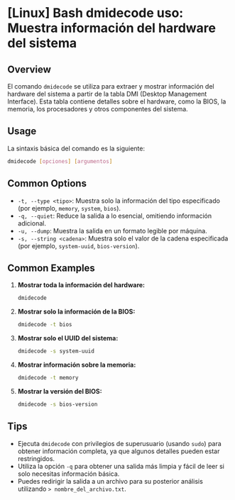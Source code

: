 # [Linux] Bash dmidecode uso: Muestra información del hardware del sistema

## Overview
El comando `dmidecode` se utiliza para extraer y mostrar información del hardware del sistema a partir de la tabla DMI (Desktop Management Interface). Esta tabla contiene detalles sobre el hardware, como la BIOS, la memoria, los procesadores y otros componentes del sistema.

## Usage
La sintaxis básica del comando es la siguiente:

```bash
dmidecode [opciones] [argumentos]
```

## Common Options
- `-t, --type <tipo>`: Muestra solo la información del tipo especificado (por ejemplo, `memory`, `system`, `bios`).
- `-q, --quiet`: Reduce la salida a lo esencial, omitiendo información adicional.
- `-u, --dump`: Muestra la salida en un formato legible por máquina.
- `-s, --string <cadena>`: Muestra solo el valor de la cadena especificada (por ejemplo, `system-uuid`, `bios-version`).

## Common Examples
1. **Mostrar toda la información del hardware:**
   ```bash
   dmidecode
   ```

2. **Mostrar solo la información de la BIOS:**
   ```bash
   dmidecode -t bios
   ```

3. **Mostrar solo el UUID del sistema:**
   ```bash
   dmidecode -s system-uuid
   ```

4. **Mostrar información sobre la memoria:**
   ```bash
   dmidecode -t memory
   ```

5. **Mostrar la versión del BIOS:**
   ```bash
   dmidecode -s bios-version
   ```

## Tips
- Ejecuta `dmidecode` con privilegios de superusuario (usando `sudo`) para obtener información completa, ya que algunos detalles pueden estar restringidos.
- Utiliza la opción `-q` para obtener una salida más limpia y fácil de leer si solo necesitas información básica.
- Puedes redirigir la salida a un archivo para su posterior análisis utilizando `> nombre_del_archivo.txt`.